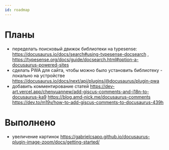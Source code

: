 ```yaml
---
id: roadmap
---
```

# Планы

- переделать поисковый движок библиотеки на typesense: https://docusaurus.io/docs/search#using-typesense-docsearch , https://typesense.org/docs/guide/docsearch.html#option-a-docusaurus-powered-sites
- сделать PWA для сайта, чтобы можно было установить библиотеку - локально на устройстве https://docusaurus.io/docs/next/api/plugins/@docusaurus/plugin-pwa
- добавить комментирование статей https://dev-art.vercel.app/chenyuannew/add-giscus-comments-and-i18n-to-docusaurus-ka9
https://blog.amd-nick.me/docusaurus-comments
https://dev.to/m19v/how-to-add-giscus-comments-to-docusaurus-439h


# Выполнено

- увеличение картинок https://gabrielcsapo.github.io/docusaurus-plugin-image-zoom/docs/getting-started/
